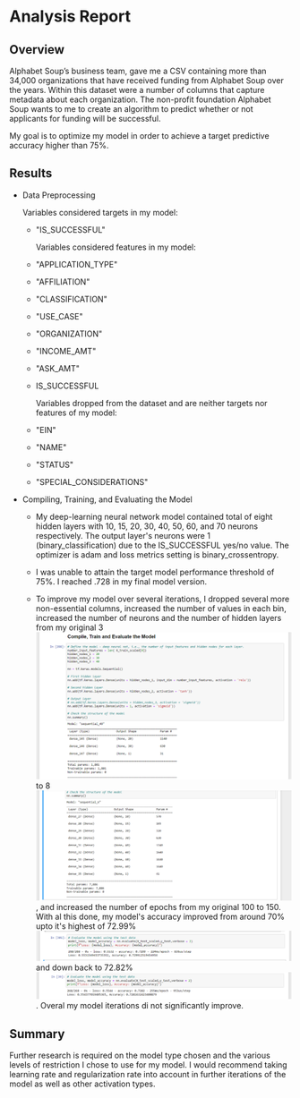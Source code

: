 # Analysis Report

## Overview

Alphabet Soup’s business team, gave me a CSV containing more than 34,000 organizations that have received funding from Alphabet Soup over the years. Within this dataset were a number of columns that capture metadata about each organization. The non-profit foundation Alphabet Soup wants to me to create an algorithm to predict whether or not applicants for funding will be successful.

My goal is to optimize my model in order to achieve a target predictive accuracy higher than 75%.

## Results

* Data Preprocessing

    Variables considered targets in my model:

  * "IS_SUCCESSFUL"

    Variables considered features in my model:

  * "APPLICATION_TYPE"
  * "AFFILIATION"
  * "CLASSIFICATION"
  * "USE_CASE"
  * "ORGANIZATION"
  * "INCOME_AMT"
  * "ASK_AMT"
  * IS_SUCCESSFUL

    Variables dropped from the dataset and are neither targets nor features of my model:

  * "EIN"
  * "NAME"
  * "STATUS"
  * "SPECIAL_CONSIDERATIONS"

* Compiling, Training, and Evaluating the Model

  * My deep-learning neural network model contained total of eight hidden layers with 10, 15, 20, 30, 40, 50, 60, and 70 neurons respectively. The output layer's neurons were 1 (binary_classification) due to the IS_SUCCESSFUL yes/no value. The optimizer is adam and loss metrics setting is binary_crossentropy.

  * I was unable to attain the target model performance threshold of 75%. I reached .728 in my final model version.

  * To improve my model over several iterations, I dropped several more non-essential columns, increased the number of values in each bin, increased the number of neurons and the number of hidden layers from my original 3 ![Image](https://github.com/pemenalo/charity_funding_predictor/blob/main/Images/layers.PNG "Hidden Layers & Input Features") to 8 ![Image](https://github.com/pemenalo/charity_funding_predictor/blob/main/Images/layers_8.PNG "Hidden Layers & Input Features"), and increased the number of epochs from my original 100 to 150. With al this done, my model's accuracy improved from around 70% upto it's highest of 72.99% ![Image](https://github.com/pemenalo/charity_funding_predictor/blob/main/Images/accuracy_score.PNG "Model Accuracy") and down back to 72.82% ![Image](https://github.com/pemenalo/charity_funding_predictor/blob/main/Images/accuracy_score_8layers.PNG "Model Accuracy"). Overal my model iterations di not significantly improve.

## Summary

Further research is required on the model type chosen and the various levels of restriction I chose to use for my model. I would recommend taking learning rate and regularization rate into account in further iterations of the model as well as other activation types.
